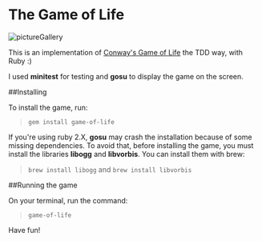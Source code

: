 The Game of Life
============
![pictureGallery](https://photos-6.dropbox.com/t/0/AAB02tDagfMJ1zFpXa5UACS2oBrUOaqmtg_NbuhuBPk6gA/12/6313549/png/1024x768/3/1384398000/0/2/Screenshot%202013-11-13%2023.36.31.png/WNPIItGnmaZN0dGKymEGVoa2u1Qp7w_UKbk2UDutBYU "screenshot")

This is an implementation of [Conway's Game of Life](http://en.wikipedia.org/wiki/Conway's_Game_of_Life "Conway's Game of Life") the TDD way, with Ruby :)

I used **minitest** for testing and **gosu** to display the game on the screen.

##Installing

To install the game, run:

  > `gem install game-of-life`

If you're using ruby 2.X, **gosu** may crash the installation because of some missing dependencies. To avoid that,
before installing the game, you must install the libraries **libogg** and **libvorbis**. You can install them with brew:

  > `brew install libogg` and `brew install libvorbis`
  
##Running the game

On your terminal, run the command:

  > `game-of-life`

Have fun!
